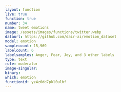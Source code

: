 ```yaml
---
layout: function
live: true
function: true
number: 34
name: tweet emotions
image: /assets/images/functions/twitter.webp
dataurl: https://github.com/dair-ai/emotion_dataset
model: emotion
samplecount: 15,969
labelcount: 6
labelsamples: Anger, Fear, Joy, and 3 other labels
type: text
role: moderator
image-singular: 
binary: 
which: emotion
functionid: yz4z6dd7pkl0ulbf
---
```

